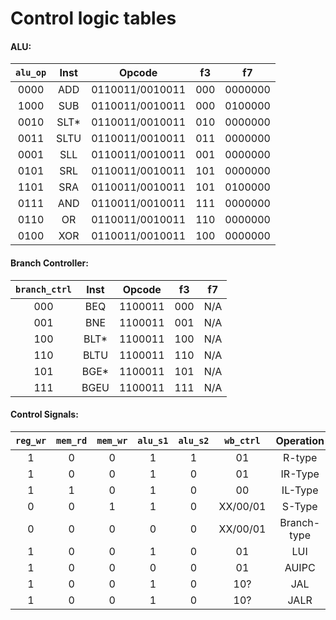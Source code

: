 # Control logic tables

#### ALU:
|`alu_op`| Inst | Opcode | f3 | f7 |
|:---:|:----:|:-----:|:-:|:----:|
| 0000 | ADD | 0110011/0010011 | 000 | 0000000 |
| 1000 | SUB | 0110011/0010011 | 000 | 0100000 |
| 0010 | SLT* | 0110011/0010011 | 010 | 0000000 |
| 0011 | SLTU | 0110011/0010011 | 011 | 0000000 |
| 0001 | SLL | 0110011/0010011 | 001 | 0000000 |
| 0101 | SRL | 0110011/0010011 | 101 | 0000000 |
| 1101 | SRA | 0110011/0010011 | 101 | 0100000 |
| 0111 | AND | 0110011/0010011 | 111 | 0000000 |
| 0110 | OR | 0110011/0010011 | 110 | 0000000 |
| 0100 | XOR | 0110011/0010011 | 100 | 0000000 |

#### Branch Controller:
|`branch_ctrl`| Inst | Opcode | f3 | f7 |
|:---:|:----:|:-----:|:-:|:----:|
| 000 | BEQ | 1100011 | 000 | N/A |
| 001 | BNE | 1100011 | 001 | N/A |
| 100 | BLT* | 1100011 | 100 | N/A |
| 110 | BLTU | 1100011 | 110 | N/A |
| 101 | BGE* | 1100011 | 101 | N/A |
| 111 | BGEU | 1100011 | 111 | N/A |

#### Control Signals:
| `reg_wr` | `mem_rd` | `mem_wr` | `alu_s1` | `alu_s2` | `wb_ctrl` | Operation | Opcode |
|:-:|:-:|:-:|:-:|:-:|:-:|:-:|:-:|
|1|0|0|1|1|01|R-type| 0110011 |
|1|0|0|1|0|01|IR-Type| 0010011 |
|1|1|0|1|0|00|IL-Type| 0000011 |
|0|0|1|1|0|XX/00/01|S-Type| 0100011 |
|0|0|0|0|0|XX/00/01|Branch-type| 1100011 | 
|1|0|0|1|0|01|LUI| 0110111 |
|1|0|0|0|0|01|AUIPC| 0010111  |
|1|0|0|1|0|10?|JAL| 1101111 |
|1|0|0|1|0|10?|JALR| 1100111 |

